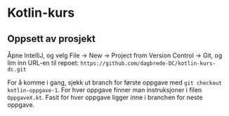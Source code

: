 # Kotlin-kurs

## Oppsett av prosjekt
Åpne IntelliJ, og velg File -> New -> Project from Version Control -> Git, og lim inn URL-en til repoet:
`https://github.com/dagbrede-DC/kotlin-kurs-dc.git`

For å komme i gang, sjekk ut branch for første oppgave med `git checkout kotlin-oppgave-1`. 
For hver oppgave finner man instruksjoner i filen `OppgaveX.kt`. Fasit for hver oppgave ligger inne i branchen for neste oppgave.